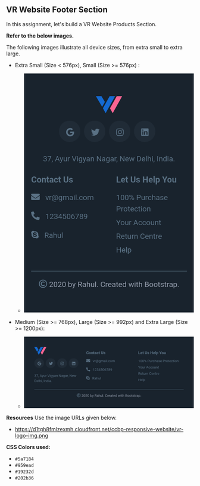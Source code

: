 ## VR Website Footer Section

In this assignment, let's build a VR Website Products Section.

**Refer to the below images.**

The following images illustrate all device sizes, from extra small to extra large.

- Extra Small (Size < 576px), Small (Size >= 576px) :
    - ![alt text](image.png)


- Medium (Size >= 768px), Large (Size >= 992px) and Extra Large (Size >= 1200px):
    - ![alt text](image-1.png)


**Resources**
Use the image URLs given below.
- https://d1tgh8fmlzexmh.cloudfront.net/ccbp-responsive-website/vr-logo-img.png

**CSS Colors used:**
- `#5a7184` 
- `#959ead`
- `#19232d`
- `#202b36`
